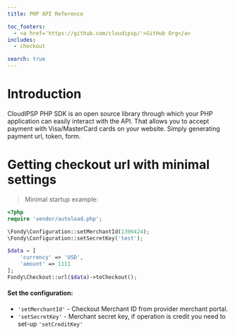 ```yaml
---
title: PHP API Reference

toc_footers:
  - <a href='https://github.com/cloudipsp/'>GitHub Org</a>
includes:
  - checkout

search: true
---
```


# Introduction

CloudIPSP PHP SDK is an open source library through which your PHP application can easily interact with the API. That allows you to accept payment with Visa/MasterCard cards on your website. Simply generating payment url, token, form.

# Getting checkout url with minimal settings

> Minimal startup example:

```php
<?php
require 'vendor/autoload.php';

\Fondy\Configuration::setMerchantId(1396424);
\Fondy\Configuration::setSecretKey('test');

$data = [
    'currency' => 'USD',
    'amount' => 1111
];
Fondy\Checkout::url($data)->toCheckout();
```

#### Set the configuration:

* ```'setMerchantId'``` - Checkout Merchant ID from provider merchant portal.
* ```'setSecretKey'``` - Merchant secret key, if operation is credit you need to set-up ```'setCreditKey'```



